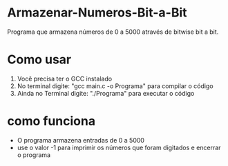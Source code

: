 # Armazenar-Numeros-Bit-a-Bit
Programa que armazena números de 0 a 5000 através de bitwise bit a bit.

# Como usar
1. Você precisa ter o GCC instalado
2. No terminal digite:  "gcc main.c -o Programa"  para compilar o código
3. Ainda no Terminal digite: "./Programa" para executar o código

# como funciona
- O programa armazena entradas de 0 a 5000
- use o valor -1 para imprimir os números que foram digitados e encerrar o programa
